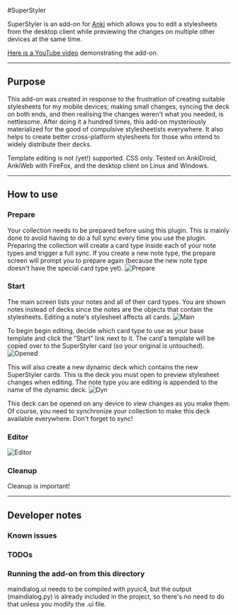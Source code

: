 #SuperStyler

SuperStyler is an add-on for [Anki](http://ankisrs.net/) which allows you to edit a stylesheets from the desktop client while previewing the changes on multiple other devices at the same time.

[Here is a YouTube video](http://www.youtube.com/watch?v=9-nN6KMO3Cw) demonstrating the add-on.

---
## Purpose
This add-on was created in response to the frustration of creating suitable stylesheets for my mobile devices; making small changes, syncing the deck on both ends, and then realising the changes weren't what you needed, is nettlesome. After doing it a hundred times, this add-on mysteriously materialized for the good of compulsive stylesheetists everywhere. It also helps to create better cross-platform stylesheets for those who intend to widely distribute their decks.

Template editing is not (yet!) supported. CSS only. Tested on AnkiDroid, AnkiWeb with FireFox, and the desktop client on Linux and Windows.

---

## How to use
### Prepare
Your collection needs to be prepared before using this plugin. This is mainly done to avoid having to do a full sync every time you use the plugin. Preparing the collection will create a card type inside each of your note types and trigger a full sync. If you create a new note type, the prepare screen will prompt you to prepare again (because the new note type doesn't have the special card type yet).
![Prepare](https://raw.github.com/ntsp/SuperStyler/master/docs/image/prepare.png "Prepare collection")  

### Start
The main screen lists your notes and all of their card types. You are shown notes instead of decks since the notes are the objects that contain the stylesheets. Editing a note's stylesheet affects all cards.
![Main](https://raw.github.com/ntsp/SuperStyler/master/docs/image/mainscreen.png "Main screen")  

To begin begin editing, decide which card type to use as your base template and click the "Start" link next to it. The card's template will be copied over to the SuperStyler card (so your original is untouched). 
![Opened](https://raw.github.com/ntsp/SuperStyler/master/docs/image/open.png "SuperStyler server open")  

This will also create a new dynamic deck which contains the new SuperStyler cards. This is the deck you must open to preview stylesheet changes when editing. The note type you are editing is appended to the name of the dynamic deck.
![Dyn](https://raw.github.com/ntsp/SuperStyler/master/docs/image/dyndeck.png "SuperStyler dynamic deck")  

This deck can be opened on any device to view changes as you make them. Of course, you need to synchronize your collection to make this deck available everywhere. Don't forget to sync!

### Editor
![Editor](https://raw.github.com/ntsp/SuperStyler/master/docs/image/editor.png "SuperStyler editor")  

### Cleanup
Cleanup is important!

---

## Developer notes

### Known issues
### TODOs
### Running the add-on from this directory

maindialog.ui needs to be compiled with pyuic4, but the output (maindialog.py) is already included in the project, so there's no need to do that unless you modify the .ui file.
